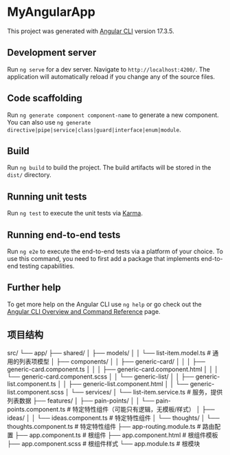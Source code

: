 # MyAngularApp

This project was generated with [Angular CLI](https://github.com/angular/angular-cli) version 17.3.5.

## Development server

Run `ng serve` for a dev server. Navigate to `http://localhost:4200/`. The application will automatically reload if you change any of the source files.

## Code scaffolding

Run `ng generate component component-name` to generate a new component. You can also use `ng generate directive|pipe|service|class|guard|interface|enum|module`.

## Build

Run `ng build` to build the project. The build artifacts will be stored in the `dist/` directory.

## Running unit tests

Run `ng test` to execute the unit tests via [Karma](https://karma-runner.github.io).

## Running end-to-end tests

Run `ng e2e` to execute the end-to-end tests via a platform of your choice. To use this command, you need to first add a package that implements end-to-end testing capabilities.

## Further help

To get more help on the Angular CLI use `ng help` or go check out the [Angular CLI Overview and Command Reference](https://angular.io/cli) page.

## 项目结构
src/
└── app/
├── shared/
│   ├── models/
│   │   └── list-item.model.ts      # 通用的列表项模型
│   ├── components/
│   │   ├── generic-card/
│   │   │   ├── generic-card.component.ts
│   │   │   ├── generic-card.component.html
│   │   │   └── generic-card.component.scss
│   │   └── generic-list/
│   │       ├── generic-list.component.ts
│   │       ├── generic-list.component.html
│   │       └── generic-list.component.scss
│   └── services/
│       └── list-item.service.ts    # 服务，提供列表数据
├── features/
│   ├── pain-points/
│   │   └── pain-points.component.ts # 特定特性组件（可能只有逻辑，无模板/样式）
│   ├── ideas/
│   │   └── ideas.component.ts      # 特定特性组件
│   └── thoughts/
│       └── thoughts.component.ts   # 特定特性组件
├── app-routing.module.ts            # 路由配置
├── app.component.ts                 # 根组件
├── app.component.html               # 根组件模板
├── app.component.scss               # 根组件样式
└── app.module.ts                    # 根模块

